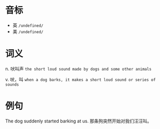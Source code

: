 # 音标

- 英 `/undefined/`
- 美 `/undefined/`

# 词义

n. 吠叫声
`the short loud sound made by dogs and some other animals`

v. 吠，叫
`when a dog barks, it makes a short loud sound or series of sounds`

# 例句

The dog suddenly started barking at us.
那条狗突然开始对我们汪汪叫。


